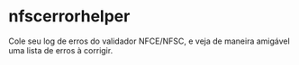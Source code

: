 # nfscerrorhelper
Cole seu log de erros do validador NFCE/NFSC, e veja de maneira amigável uma lista de erros à corrigir.
